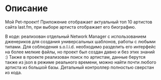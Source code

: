 # Описание

Мой Pet-проект! Приложение отображает актуальный топ 10 артистов сайта last.fm, при выборе артиста отображает его биографию.

В коде: реализован отдельный Network Manager с использованием дженериков для создания универсальных шаблонов, работы с любыми типами. Для соблюдения s.o.l.i.d. 
необходимо разделить его интерфейс на более мелкие файлы, но проект был создан давно и без этих знаний :) Также в проекте реализован поиск по артистам, данные 
берутся также из json в режиме реального времени, можно найти почти любого артиста из большой базы. Детальный контроллер полностью сверстан из кода.
